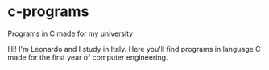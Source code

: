 # c-programs
Programs in C made for my university

Hi! I'm Leonardo and I study in Italy. Here you'll find programs in language C made for the first year of computer engineering.


